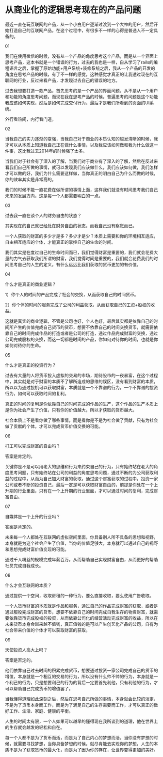 # 从商业化的逻辑思考现在的产品问题

最近一直在玩互联网的产品，从一个小白用户逐渐过渡到一个大神的用户，然后开始打造自己的互联网产品，在这个过程中，有很多不一样的心得是普通人不一定具备的。

01

我们在使用微信的时候，没有从一个产品的角度思考这个产品，而是从一个界面上思考产品，这本书就是一个错误的行为，过去的我也是一样，自从学习了rails的编程语言之后，掌握了原始功能+用户系统+装修系统之后，我从一个产品的开发的角度在思考产品的时候，有了不一样的感觉，这种感觉才真正的让我透过现在的互联网的行业，反过来看产品，才发现过去自己的错误的地方。

过去我想要打造一款产品，首先思考的是一个产品的界面问题，从不是从一个用户和功能的角度思考问题，而现在我在思考产品的时候，普遍思考的问题是这个功能我应该如何实现，然后是如何完成交付行为，最后才是我们所看到的页面的UI系统。

外行看热闹，内行看门道。

02

当我自己的实力逐渐的变强，当我自己对于商业的本质认知的越发清晰的时候，我才可以从本质上知道我自己正在做什么事情，以及我应该如何做和我为什么做这一件事，这比我过去2014年的时候强了太多。

当我们对于社会有了深入的了解，当我们对于商业有了深入的了解，然后在反过来看我们自己所做的事情，就可以发现我们应该做什么，我们应该如何做，我们怎样才可以做的好，我们为什么需要这样做，当你真正的明白自己为什么而做的时候，你的效率其实是非常高的。

我们的时候不能一直花费在做所谓的事情上面，这样我们就没有时间思考我们自己未来的发展方向，这是每一个人都需要明白的一点。

03

过去我一直在谈个人的财务自由的状态？

其实现在的自己就已经处在财务自由的状态，而我自己没有察觉而已。

一个人获取的财富的多少才是多？多少才是少？本质上需要和你的环境相互适应，自由相互适应的个体，才能真正的掌控自己的生命的时间。

我们其实是在度过自己的生命时间而已，我们觉得财富是重要的，我们就会花费大量的力气去获取我们所谓的财富，我们觉得时间是重要的，我们就会花费我们的时间思考自己的人生的定义，有什么远远比我们获取的货币更加的有价值。

04

什么才是真正的商业逻辑？

1）你个人的时间的产品完成了社会的交换，从而获取自己的时间货币。

2）你个体的时间的服务完成了公司的利益获取，从而获取自己的工资+股权的收益。

这就是真实的商业逻辑，不管是公司也好，个人也好，最后其实都是依靠自己的时间所产生的价值完成自己货币的货币，想要不依靠自己的时间交换货币，就需要依靠自己的时间完成作品的打造或者是公司的打造，通过作品完成财富的交换，通过公司完成股权的交换，而这一切都是时间的产品，你如何对待你的时间，也就是你如何对待你的生命。

05

什么才是真正的投资行为？

过去有大量的人将货币投入虚拟的交易的市场，期待股市的一夜暴富，在这个过程中，其实就是对于财富的本质不了解所造成的思维的误区，没有看到财富的本质，所以以为通过投机可以获取财富，本质就是一个不靠谱的行为，一个不靠谱的投资行为，如何可以获取时间的复利。

真正的时间的复利是你依靠自己的时间完成的作品的生产，这个作品的生产本质上是你为社会产生了价值，只有你的价值越大，所以才获取的货币越大。

社会本质上不是看你做了哪些事情，而是看你是不是为社会做了贡献，只有为社会做了贡献的个体，才可以完成货币价值交换的可能。

06

打工可以完成财富的自由吗？

答案是肯定的。

关键你是不是可以用老大的思维和行为来约束自己的行为，只有始终站在老大的角度思考问题，只有始终站在公司的利益的角度思考问题，通过不断的为公司获取利益的过程中，从而为自己加大财富的获取，通过这个财富获取的过程中，投资一家公司或者不断的投资自己，最后一定是可以获取财富自由的，前提是你处在一个上升期的行业里面，只有在一个上升期的行业里面，才可以通过时间的复利，完成财富自由。

07

自媒体是一个上升的行业吗？

答案是肯定的。

未来每一个人都处在互联网的虚拟空间里面，你具备别人所不具备的思想和视野，本身就是为这个社会产生了价值，当你的价值足够大，本身就可以通过自己的视野和思想完成财富价值变现的可能。

通过千人粉丝的规模完成年薪百万，从而帮助自己实现财富自由，从而更好的帮助社员完成自我成长。

08

什么才会互联网的本质？

通过提供一个空间，收取房租的一种行为，要么直接收取，要么使用广告收取。

一个人货币财富的本质就是作品和服务，通过自己的作品完成财富的获取，或者是通过服役完成财富的货币，想要不依靠自己的时间完成自我生存的物资财富，就需要依靠货币完成股权的投资，从而依靠公司化的经营活动完成财富的收益，所以在未来货币本身会越来越不值钱，真正值钱的是可以产生创艺化产品的公司，自有为社会带来价值的个体才可以获取财富的获取。

09

天使投资人高大上吗？

答案是否定的。

他们依靠自己过去时间的积累完成货币，想要通过投资一家公司完成自己的货币的增值，本身就是一个相互的交易的行为，所以没有什么帅不帅的行为，本身就是一个利己的行为，只是想要利己的行为的背后一定要首先利他，只有利他的行为，才可以帮助自己完成货币的增值罢了。

当我懂得道理如此深刻之后，然后在思考自己所做的事情，本身就会比较的淡定，不是为了货币本身而工作，而是为了满足自己的生存需要而工作，才可以真正的做好工作、生活、家庭、健康的平衡。

人生的时间太有限，一个人如果可以越早的懂得现在我所谈到的道理，他在世界上的生存就会越发的轻松和自在。

每一个人都不是为了货币而活，而是为了自己内心的梦想而活，当你没有梦想的时候，就需要寻找梦想，当你具备梦想的时候，就尽肯能去实现你的梦想，人生的本质不是为了获取货币的最大化，而是为了因为你的存在，让世界变得更加的美好。
